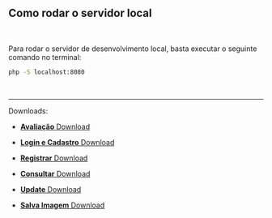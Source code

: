 <br><br>

## Como rodar o servidor local

<br>

Para rodar o servidor de desenvolvimento local, basta executar o seguinte comando no terminal:

```bash
php -S localhost:8080
```

<br>

---



Downloads:

- [**Avaliação** Download](https://github.com/MdevSs/Otica-Argo-PHP/raw/Atualizando/avaliation.zip)

- [**Login e Cadastro** Download](https://github.com/MdevSs/Otica-Argo-PHP/raw/Atualizando/auth.zip)

- [**Registrar** Download](https://github.com/MdevSs/Otica-Argo-PHP/raw/Atualizando/Registrar.zip)

- [**Consultar** Download](https://github.com/MdevSs/Otica-Argo-PHP/raw/Atualizando/consulta/consulta.php)

- [**Update** Download](https://github.com/MdevSs/Otica-Argo-PHP/raw/Atualizando/Update/update.php)

- [**Salva Imagem** Download](https://github.com/MdevSs/Otica-Argo-PHP/raw/Atualizando/Insert_e_routes.zip)

  
